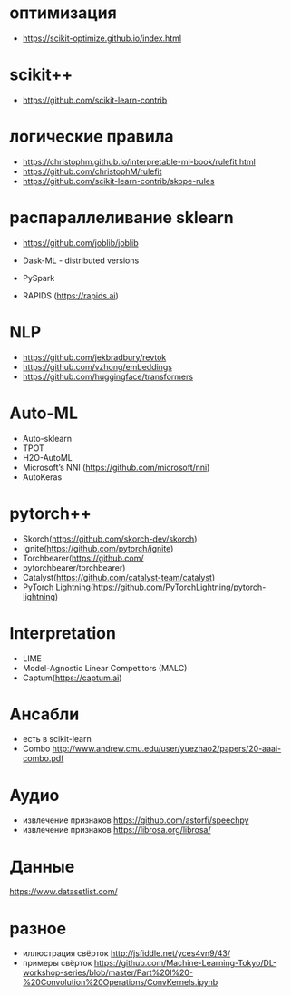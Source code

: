 # оптимизация
* https://scikit-optimize.github.io/index.html

# scikit++
* https://github.com/scikit-learn-contrib

# логические правила
* https://christophm.github.io/interpretable-ml-book/rulefit.html
* https://github.com/christophM/rulefit
* https://github.com/scikit-learn-contrib/skope-rules

# распараллеливание sklearn
* https://github.com/joblib/joblib
* Dask-ML - distributed versions
* PySpark

* RAPIDS (https://rapids.ai)

# NLP
* https://github.com/jekbradbury/revtok
* https://github.com/vzhong/embeddings
* https://github.com/huggingface/transformers

# Auto-ML
* Auto-sklearn
* TPOT
* H2O-AutoML
* Microsoft’s NNI (https://github.com/microsoft/nni)
* AutoKeras

# pytorch++

* Skorch(https://github.com/skorch-dev/skorch)
* Ignite(https://github.com/pytorch/ignite)
* Torchbearer(https://github.com/
* pytorchbearer/torchbearer)
* Catalyst(https://github.com/catalyst-team/catalyst)
* PyTorch Lightning(https://github.com/PyTorchLightning/pytorch-lightning)

# Interpretation

* LIME
* Model-Agnostic Linear Competitors (MALC)
* Captum(https://captum.ai)

# Ансабли
* есть в scikit-learn
* Combo http://www.andrew.cmu.edu/user/yuezhao2/papers/20-aaai-combo.pdf

# Аудио
* извлечение признаков https://github.com/astorfi/speechpy
* извлечение признаков https://librosa.org/librosa/

# Данные

https://www.datasetlist.com/


# разное
* иллюстрация свёрток http://jsfiddle.net/yces4vn9/43/
* примеры свёрток https://github.com/Machine-Learning-Tokyo/DL-workshop-series/blob/master/Part%20I%20-%20Convolution%20Operations/ConvKernels.ipynb
